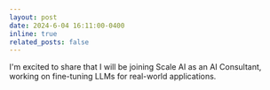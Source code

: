```yaml
---
layout: post
date: 2024-6-04 16:11:00-0400
inline: true
related_posts: false
---
```


I'm excited to share that I will be joining Scale AI as an AI Consultant, working on fine-tuning LLMs for real-world applications.

